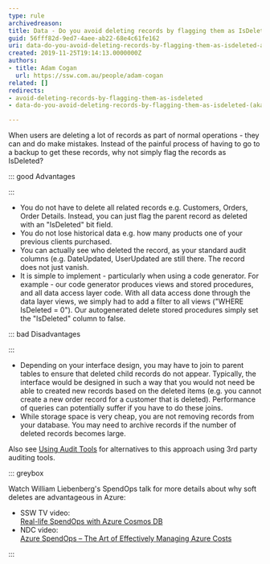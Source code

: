 ```yaml
---
type: rule
archivedreason: 
title: Data - Do you avoid deleting records by flagging them as IsDeleted (aka Soft Delete)?
guid: 56fff82d-9ed7-4aee-ab22-68e4c61fe162
uri: data-do-you-avoid-deleting-records-by-flagging-them-as-isdeleted-aka-soft-delete
created: 2019-11-25T19:14:13.0000000Z
authors:
- title: Adam Cogan
  url: https://ssw.com.au/people/adam-cogan
related: []
redirects:
- avoid-deleting-records-by-flagging-them-as-isdeleted
- data-do-you-avoid-deleting-records-by-flagging-them-as-isdeleted-(aka-soft-delete)

---
```


When users are deleting a lot of records as part of normal operations - they can and do make mistakes. Instead of the painful process of having to go to a backup to get these records, why not simply flag the records as IsDeleted?

<!--endintro-->


::: good
Advantages

:::


* You do not have to delete all related records e.g. Customers, Orders, Order Details. Instead, you can just flag the parent record as deleted with an "IsDeleted" bit field.
* You do not lose historical data e.g. how many products one of your previous clients purchased.
* You can actually see who deleted the record, as your standard audit columns (e.g. DateUpdated, UserUpdated are still there. The record does not just vanish.
* It is simple to implement - particularly when using a code generator. For example - our code generator produces views and stored procedures, and all data access layer code. With all data access done through the data layer views, we simply had to add a filter to all views ("WHERE IsDeleted = 0"). Our autogenerated delete stored procedures simply set the "IsDeleted" column to false.



::: bad
Disadvantages

:::


* Depending on your interface design, you may have to join to parent tables to ensure that deleted child records do not appear. Typically, the interface would be designed in such a way that you would not need be able to created new records based on the deleted items (e.g. you cannot create a new order record for a customer that is deleted). Performance of queries can potentially suffer if you have to do these joins.
* While storage space is very cheap, you are not removing records from your database. You may need to archive records if the number of deleted records becomes large.


Also see [Using Audit Tools](/use-temporal-tables-to-audit-data-changes) for alternatives to this approach using 3rd party auditing tools.


::: greybox

Watch William Liebenberg's SpendOps talk for more details about why soft deletes are advantageous in Azure:

* SSW TV video: <br>         [Real-life SpendOps with Azure Cosmos DB](https&#58;//www.youtube.com/watch?v=qfPQR8XlwFo)
* NDC video: <br>         [Azure SpendOps – The Art of Effectively Managing Azure Costs](https&#58;//www.youtube.com/watch?v=zxSlKiWOOzw)


:::
